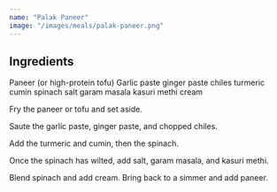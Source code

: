 ```yaml
---
name: "Palak Paneer"
image: "/images/meals/palak-paneer.png"
---
```


## Ingredients

Paneer (or high-protein tofu)
Garlic paste
ginger paste
chiles
turmeric
cumin
spinach
salt
garam masala
kasuri methi
cream

Fry the paneer or tofu and set aside.

Saute the garlic paste, ginger paste, and chopped chiles.

Add the turmeric and cumin, then the spinach.

Once the spinach has wilted, add salt, garam masala, and kasuri methi.

Blend spinach and add cream. Bring back to a simmer and add paneer.
